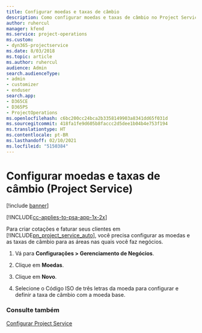 ```yaml
---
title: Configurar moedas e taxas de câmbio
description: Como configurar moedas e taxas de câmbio no Project Service
author: ruhercul
manager: kfend
ms.service: project-operations
ms.custom:
- dyn365-projectservice
ms.date: 8/03/2018
ms.topic: article
ms.author: ruhercul
audience: Admin
search.audienceType:
- admin
- customizer
- enduser
search.app:
- D365CE
- D365PS
- ProjectOperations
ms.openlocfilehash: c6bc200cc24bca2b3358149903a8341dd65f031d
ms.sourcegitcommit: 418fa1fe9d605b8faccc2d5dee1b04b4e753f194
ms.translationtype: HT
ms.contentlocale: pt-BR
ms.lasthandoff: 02/10/2021
ms.locfileid: "5150384"
---
```

# <a name="set-up-currencies-and-exchange-rates-project-service"></a>Configurar moedas e taxas de câmbio (Project Service)

[!include [banner](../includes/psa-now-project-operations.md)]

[!INCLUDE[cc-applies-to-psa-app-1x-2x](../includes/cc-applies-to-psa-app-1x-2x.md)]

Para criar cotações e faturar seus clientes em [!INCLUDE[pn_project_service_auto](../includes/pn-project-service-auto.md)], você precisa configurar as moedas e as taxas de câmbio para as áreas nas quais você faz negócios.  
  
1.  Vá para **Configurações > Gerenciamento de Negócios**.  
  
2.  Clique em **Moedas**.  
  
3.  Clique em **Novo**.  
  
4.  Selecione o Código ISO de três letras da moeda para configurar e definir a taxa de câmbio com a moeda base.  
  
### <a name="see-also"></a>Consulte também  
 [Configurar Project Service](../psa/configure.md)
